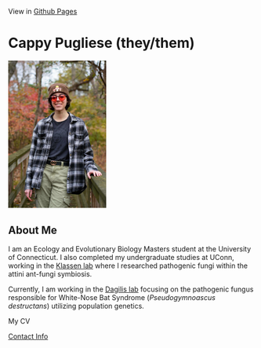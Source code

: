 View in [Github Pages](https://cappy-pugliese.github.io/)

# Cappy Pugliese (they/them)

[<img src="/assets/images/cappy-profile-photo.jpg" width="200" />](/assets/images/cappy-profile-photo.jpg)


## About Me
I am an Ecology and Evolutionary Biology Masters student at the University of Connecticut. I also completed my undergraduate studies at UConn, working in the [Klassen lab](https://www.jonathanklassenlab.com/) where I researched pathogenic fungi within the attini ant-fungi symbiosis.

Currently, I am working in the [Dagilis lab](https://adagilis.github.io/) focusing on the pathogenic fungus responsible for White-Nose Bat Syndrome (_Pseudogymnoascus destructans_) utilizing population genetics.


My CV

[Contact Info](/docs/contact.md)
